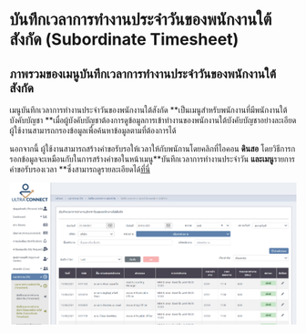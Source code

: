 # บันทึกเวลาการทำงานประจำวันของพนักงานใต้สังกัด (Subordinate Timesheet)

## ภาพรวมของเมนูบันทึกเวลาการทำงานประจำวันของพนักงานใต้สังกัด

เมนูบันทึกเวลาการทำงานประจำวันของพนักงานใต้สังกัด **เป็นเมนูสำหรับพนักงานที่มีพนักงานใต้บังคับบัญชา **เมื่อผู้บังคับบัญชาต้องการดูข้อมูลการเข้าทำงานของพนักงานใต้บังคับบัญชาอย่างละเอียด ผู้ใช้งานสามารถกรองข้อมูลเพื่อค้นหาข้อมูลตามที่ต้องการได้

นอกจากนี้ ผู้ใช้งานสามารถสร้างคำขอรับรอให้เวลาให้กับพนักานโดยคลิกที่ไอคอน **ดินสอ** โดยวิธีการกรอกข้อมูลจะเหมือนกับในการสร้างคำขอในหน้าเมนู**บันทึกเวลาการทำงานประจำวัน **และเมนู**รายการคำขอรับรองเวลา **ซึ่งสามารถดูรายละเอียดได้[ที่นี่](timesheet.md#undefined-1)

![](<../../../.gitbook/assets/image (48).png>)

